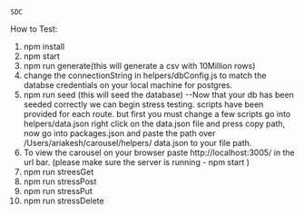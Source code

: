     SDC 
How to Test:
1. npm install 
2. npm start
3. npm run generate(this will generate a csv with 10Million rows)
4. change the connectionString in helpers/dbConfig.js to match the databse credentials on your local machine for postgres.
5. npm run seed (this will seed the database)  --Now that your db has been seeded correctly we can begin stress testing. scripts    have been provided for each route. but first you must change a few scripts go into helpers/data.json right click on the          data.json file and press copy path, now go into packages.json and paste the path over /Users/ariakesh/carousel/helpers/          data.json to your file path.
6. To view the carousel on your browser paste http://localhost:3005/ in the url bar. (please make sure the server is running -      npm start )
7. npm run streesGet
8. npm run stressPost
9.  npm run stressPut
10. npm run stressDelete

